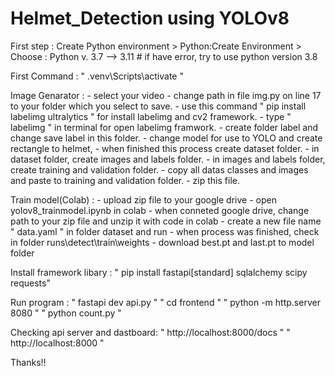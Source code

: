 # Helmet_Detection using YOLOv8
First step :
Create Python environment
    > Python:Create Environment
    > Choose : Python v. 3.7 --> 3.11 # if have error, try to use python version 3.8 

First Command :
    " .venv\Scripts\activate "

Image Genarator :
    - select your video
    - change path in file img.py on line 17 to your folder which you select to save.
    - use this command " pip install labelimg ultralytics " for install labelimg and cv2 framework.
    - type " labelimg " in terminal for open labelimg framwork. 
    - create folder label and change save label in this folder.
    - change model for use to YOLO and create rectangle to helmet,
    - when finished this process create dataset folder.
    - in dataset folder, create images and labels folder.
    - in images and labels folder, create training and validation folder.
    - copy all datas classes and images and paste to training and validation folder.
    - zip this file.

Train model(Colab) :
    - upload zip file to your google drive
    - open yolov8_trainmodel.ipynb in colab
    - when conneted google drive, change path to your zip file and unzip it with code in colab
    - create a new file name " data.yaml " in folder dataset and run
    - when process was finished, check in folder runs\detect\train\weights
    - download best.pt and last.pt to model folder

Install framework libary : 
    " pip install fastapi[standard] sqlalchemy scipy requests"

Run program :
    " fastapi dev api.py "
    " cd frontend "
    " python -m http.server 8080 "
    " python count.py "

Checking api server and dastboard:
    " http://localhost:8000/docs "
    " http://localhost:8000 "

Thanks!!